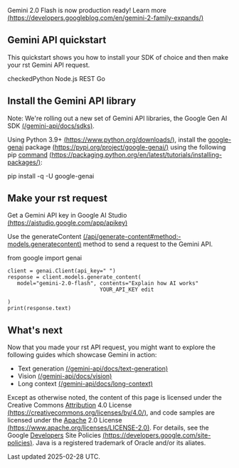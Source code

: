 Gemini 2.0 Flash is now production ready! Learn more [(https://developers.googleblog.com/en/gemini-2-family-expands/)](https://developers.googleblog.com/en/gemini-2-family-expands/)

## Gemini API quickstart

This quickstart shows you how to install your SDK of choice and then make your rst Gemini API request.

checkedPython Node.js REST Go

## Install the Gemini API library

Note: We're rolling out a new set of Gemini API libraries, the Google Gen AI SDK [(/gemini-api/docs/sdks)](https://ai.google.dev/gemini-api/docs/sdks).

Using Python 3.9+ [(https://www.python.org/downloads/)](https://www.python.org/downloads/), install the [google-genai](https://pypi.org/project/google-genai/) package [(https://pypi.org/project/google-genai/)](https://pypi.org/project/google-genai/) using the following pip [command](https://packaging.python.org/en/latest/tutorials/installing-packages/) [(https://packaging.python.org/en/latest/tutorials/installing-packages/)](https://packaging.python.org/en/latest/tutorials/installing-packages/):

pip install -q -U google-genai

## Make your rst request

Get a Gemini API key in Google AI Studio [(https://aistudio.google.com/app/apikey)](https://aistudio.google.com/app/apikey)

Use the generateContent [(/api/generate-content#method:-models.generatecontent)](https://ai.google.dev/api/generate-content#method:-models.generatecontent) method to send a request to the Gemini API.

from google import genai

```
client = genai.Client(api_key=" ")
response = client.models.generate_content(
   model="gemini-2.0-flash", contents="Explain how AI works"
                             YOUR_API_KEY edit
```

```
)
print(response.text)
```
## What's next

Now that you made your rst API request, you might want to explore the following guides which showcase Gemini in action:

- Text generation [(/gemini-api/docs/text-generation)](https://ai.google.dev/gemini-api/docs/text-generation)
- Vision [(/gemini-api/docs/vision)](https://ai.google.dev/gemini-api/docs/vision)
- Long context [(/gemini-api/docs/long-context)](https://ai.google.dev/gemini-api/docs/long-context)

Except as otherwise noted, the content of this page is licensed under the Creative Commons [Attribution](https://creativecommons.org/licenses/by/4.0/) 4.0 License [(https://creativecommons.org/licenses/by/4.0/)](https://creativecommons.org/licenses/by/4.0/), and code samples are licensed under the [Apache](https://www.apache.org/licenses/LICENSE-2.0) 2.0 License [(https://www.apache.org/licenses/LICENSE-2.0)](https://www.apache.org/licenses/LICENSE-2.0). For details, see the Google [Developers](https://developers.google.com/site-policies) Site Policies [(https://developers.google.com/site-policies)](https://developers.google.com/site-policies). Java is a registered trademark of Oracle and/or its aliates.

Last updated 2025-02-28 UTC.